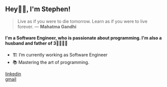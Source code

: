 ## Hey👋🏾, I'm Stephen!

> Live as if you were to die tomorrow. Learn as if you were to live forever.
> ― **Mahatma Gandhi**

#### I'm a Software Engineer, who is passionate about programming. I'm also a husband and father of 3👨‍👩‍👧‍👧

- 🏗️ I’m currently working as Software Engineer
- 📚 Mastering the art of programming.

[linkedin](https://linkedin.com/in/stephgoncalves)<br/>
[gmail](stephengoncalves.dev@gmail.com)<br/>
